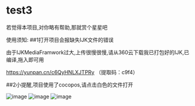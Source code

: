 # test3
若觉得本项目,对你略有帮助,那就赏个星星吧

使用须知:
##1打开项目会报缺失IJK文件的错误
 
 由于IJKMediaFramwork过大,上传很慢很慢,请从360云下载我已打包好的IJK,已编译,拖入即可用
 
 https://yunpan.cn/c6QyHNLXJTPRy （提取码：c9f4）
 
##2小提醒,项目使用了cocopos,请点击白色的文件打开

![image](https://github.com/dzq1991/DJ_Yinke/blob/master/04直播拉流2/Assets.xcassets/Button/Snip20160725_5.imageset/Snip20160725_5.png)
![image](https://github.com/dzq1991/DJ_Yinke/blob/master/04直播拉流2/Assets.xcassets/Button/Snip20160725_7.imageset/Snip20160725_7.png)
![image](https://github.com/dzq1991/DJ_Yinke/blob/master/04直播拉流2/Assets.xcassets/Button/Snip20160724_46.imageset/Snip20160724_46.png)
